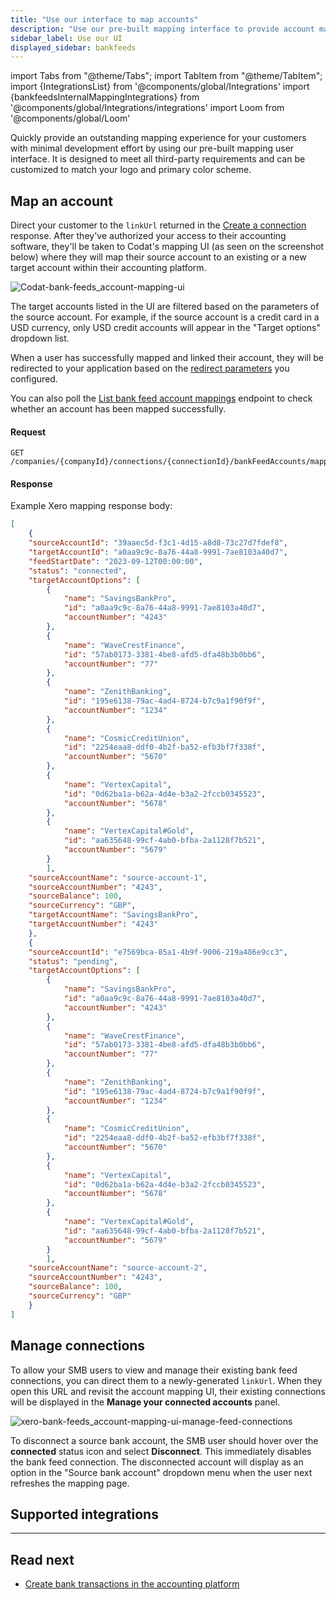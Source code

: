 ```yaml
---
title: "Use our interface to map accounts"
description: "Use our pre-built mapping interface to provide account mapping in your app with minimal development effort"
sidebar_label: Use our UI
displayed_sidebar: bankfeeds
---
```


import Tabs from "@theme/Tabs";
import TabItem from "@theme/TabItem";
import {IntegrationsList} from '@components/global/Integrations'
import {bankfeedsInternalMappingIntegrations} from '@components/global/Integrations/integrations'
import Loom from '@components/global/Loom'

Quickly provide an outstanding mapping experience for your customers with minimal development effort by using our pre-built mapping user interface. It is designed to meet all third-party requirements and can be customized to match your logo and primary color scheme. 

## Map an account

Direct your customer to the `linkUrl` returned in the [Create a connection](/bank-feeds/create-account#create-a-connection) response. After they've authorized your access to their accounting software, they'll be taken to Codat's mapping UI (as seen on the screenshot below) where they will map their source account to an existing or a new target account within their accounting platform. 

![Codat-bank-feeds_account-mapping-ui](/img/bank-feeds/mappingUi.png "Codat-provided account mapping UI")

The target accounts listed in the UI are filtered based on the parameters of the source account. For example, if the source account is a credit card in a USD currency, only USD credit accounts will appear in the "Target options" dropdown list.

When a user has successfully mapped and linked their account, they will be redirected to your application based on the [redirect parameters](/auth-flow/customize/set-up-redirects) you configured. 

You can also poll the [List bank feed account mappings](/bank-feeds-api#/operations/get-bank-account-mapping) endpoint to check whether an account has been mapped successfully.

<Tabs>

<TabItem value="HTTP" label="HTTP">

#### Request

```http
GET /companies/{companyId}/connections/{connectionId}/bankFeedAccounts/mapping
```

#### Response

Example Xero mapping response body:

```json
[
    {
	"sourceAccountId": "39aaec5d-f3c1-4d15-a8d8-73c27d7fdef8",
	"targetAccountId": "a0aa9c9c-8a76-44a8-9991-7ae8103a40d7",
	"feedStartDate": "2023-09-12T00:00:00",
	"status": "connected",
	"targetAccountOptions": [
		{
			"name": "SavingsBankPro",
			"id": "a0aa9c9c-8a76-44a8-9991-7ae8103a40d7",
			"accountNumber": "4243"
		},
		{
			"name": "WaveCrestFinance",
			"id": "57ab0173-3381-4be8-afd5-dfa48b3b0bb6",
			"accountNumber": "77"
		},
		{
			"name": "ZenithBanking",
			"id": "195e6138-79ac-4ad4-8724-b7c9a1f90f9f",
			"accountNumber": "1234"
		},
		{
			"name": "CosmicCreditUnion",
			"id": "2254eaa8-ddf0-4b2f-ba52-efb3bf7f338f",
			"accountNumber": "5670"
		},
		{
			"name": "VertexCapital",
			"id": "0d62ba1a-b62a-4d4e-b3a2-2fccb0345523",
			"accountNumber": "5678"
		},
		{
			"name": "VertexCapital#Gold",
			"id": "aa635648-99cf-4ab0-bfba-2a1128f7b521",
			"accountNumber": "5679"
		}
		],
	"sourceAccountName": "source-account-1",
	"sourceAccountNumber": "4243",
	"sourceBalance": 100,
	"sourceCurrency": "GBP",
	"targetAccountName": "SavingsBankPro",
	"targetAccountNumber": "4243"
	},
	{
	"sourceAccountId": "e7569bca-85a1-4b9f-9006-219a486e9cc3",
	"status": "pending",
	"targetAccountOptions": [
		{
			"name": "SavingsBankPro",
			"id": "a0aa9c9c-8a76-44a8-9991-7ae8103a40d7",
			"accountNumber": "4243"
		},
		{
			"name": "WaveCrestFinance",
			"id": "57ab0173-3381-4be8-afd5-dfa48b3b0bb6",
			"accountNumber": "77"
		},
		{
			"name": "ZenithBanking",
			"id": "195e6138-79ac-4ad4-8724-b7c9a1f90f9f",
			"accountNumber": "1234"
		},
		{
			"name": "CosmicCreditUnion",
			"id": "2254eaa8-ddf0-4b2f-ba52-efb3bf7f338f",
			"accountNumber": "5670"
		},
		{
			"name": "VertexCapital",
			"id": "0d62ba1a-b62a-4d4e-b3a2-2fccb0345523",
			"accountNumber": "5678"
		},
		{
			"name": "VertexCapital#Gold",
			"id": "aa635648-99cf-4ab0-bfba-2a1128f7b521",
			"accountNumber": "5679"
		}
		],
	"sourceAccountName": "source-account-2",
	"sourceAccountNumber": "4243",
	"sourceBalance": 100,
	"sourceCurrency": "GBP"
	}
]
```

</TabItem >

</Tabs>

## Manage connections

To allow your SMB users to view and manage their existing bank feed connections, you can direct them to a newly-generated `linkUrl`. When they open this URL and revisit the account mapping UI, their existing connections will be displayed in the **Manage your connected accounts** panel.

![xero-bank-feeds_account-mapping-ui-manage-feed-connections](/img/bank-feeds/xero-bank-feeds/xero-bank-feeds_account-mapping-ui-manage-feed-connections.png "Codat-provided account mapping UI showing several connected accounts in the bottom panel.")

To disconnect a source bank account, the SMB user should hover over the **connected** status icon and select **Disconnect**. This immediately disables the bank feed connection. The disconnected account will display as an option in the "Source bank account" dropdown menu when the user next refreshes the mapping page.

## Supported integrations

<IntegrationsList integrations={bankfeedsInternalMappingIntegrations}/>

---

## Read next

* [Create bank transactions in the accounting platform](/bank-feeds/pushing-transactions)
